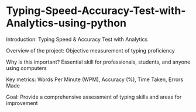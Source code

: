 # Typing-Speed-Accuracy-Test-with-Analytics-using-python
Introduction: Typing Speed & Accuracy Test with Analytics

Overview of the project: Objective measurement of typing proficiency

Why is this important? Essential skill for professionals, students, and anyone using computers

Key metrics: Words Per Minute (WPM), Accuracy (%), Time Taken, Errors Made

Goal: Provide a comprehensive assessment of typing skills and areas for improvement
